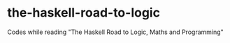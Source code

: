 the-haskell-road-to-logic
=========================

Codes while reading "The Haskell Road to Logic, Maths and Programming"
